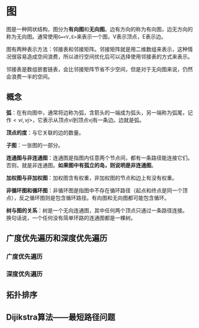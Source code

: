 # 图

图是一种网状结构，图分为**有向图**和**无向图**。边有方向的称为有向图，边无方向的称为无向图。通常使用`G=<V,E>`来表示一个图，V表示顶点，E表示边。

图有两种表示方法：邻接表和邻接矩阵。邻接矩阵就是用二维数组来表示，这种情况很容易造成空间浪费，所以进行空间优化后可以选择使用邻接表的方式来表示。

邻接表是数组嵌套链表，会比邻接矩阵节省不少空间，但是对于无向图来说，仍然会浪费一半的空间。

## 概念

**弧**：在有向图中，通常将边称为弧，含箭头的一端成为弧头，另一端称为弧尾，记作$<vi,vj>$，它表示从顶点vi到顶点vj有一条边。边就是弧。

**顶点的度**：与它关联的边的数量。

**子图**：一张图的一部分。

**连通图与非连通图**：连通图是指图内任意两个节点间，都有一条路径能连接它们。否则，就是非连通图。**如果图中有孤立的岛，则说明是非连通图**。

**加权图与非加权图**：加权图含有权重，非加权图的节点和边上有没有权重。

**非循环图和循环图**：非循环图是指图中不存在循环路径（起点和终点是同一个顶点），反之循环图则是包含循环路径。有向图和无向图都可能包含循环。

**树与图的关系**：树是一个无向连通图，其中任何两个顶点只通过一条路径连接。 换句话说，一个任何没有简单环路的连通图都是一棵树。

## 广度优先遍历和深度优先遍历

### 广度优先遍历

### 深度优先遍历

## 拓扑排序

## Dijikstra算法——最短路径问题
